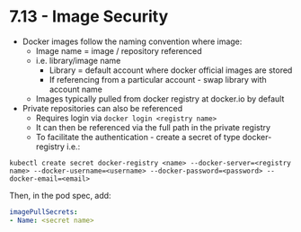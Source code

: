 # 7.13 - Image Security

- Docker images follow the naming convention where image: <image name>
  - Image name = image / repository referenced
  - i.e. library/image name
    - Library = default account where docker official images are stored
    - If referencing from a particular account - swap library with account name
  - Images typically pulled from docker registry at docker.io by default
- Private repositories can also be referenced
  - Requires login via `docker login <registry name>`
  - It can then be referenced via the full path in the private registry
  - To facilitate the authentication - create a secret of type docker-registry i.e.:

`kubectl create secret docker-registry <name> --docker-server=<registry name> --docker-username=<username> --docker-password=<password> --docker-email=<email>`

Then, in the pod spec, add:

```yaml
imagePullSecrets:
- Name: <secret name>
```
